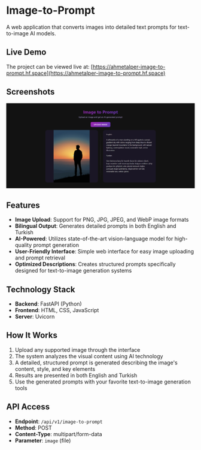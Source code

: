 # Image-to-Prompt

A web application that converts images into detailed text prompts for text-to-image AI models.

## Live Demo

The project can be viewed live at: [https://ahmetalper-image-to-prompt.hf.space](https://ahmetalper-image-to-prompt.hf.space)

## Screenshots

![images/image-to-prompt-screenshot](images/image-to-prompt-screenshot.png)

## Features

- **Image Upload**: Support for PNG, JPG, JPEG, and WebP image formats
- **Bilingual Output**: Generates detailed prompts in both English and Turkish
- **AI-Powered**: Utilizes state-of-the-art vision-language model for high-quality prompt generation
- **User-Friendly Interface**: Simple web interface for easy image uploading and prompt retrieval
- **Optimized Descriptions**: Creates structured prompts specifically designed for text-to-image generation systems

## Technology Stack

- **Backend**: FastAPI (Python)
- **Frontend**: HTML, CSS, JavaScript
- **Server**: Uvicorn

## How It Works

1. Upload any supported image through the interface
2. The system analyzes the visual content using AI technology
3. A detailed, structured prompt is generated describing the image's content, style, and key elements
4. Results are presented in both English and Turkish
5. Use the generated prompts with your favorite text-to-image generation tools

## API Access

- **Endpoint**: `/api/v1/image-to-prompt`
- **Method**: POST
- **Content-Type**: multipart/form-data
- **Parameter**: `image` (file)
